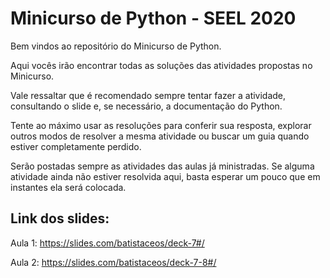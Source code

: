 # Minicurso de Python - SEEL 2020

Bem vindos ao repositório do Minicurso de Python.

Aqui vocês irão encontrar todas as soluções das atividades propostas no Minicurso.

Vale ressaltar que é recomendado sempre tentar fazer a atividade, consultando o slide e, se necessário, a documentação do Python. 

Tente ao máximo usar as resoluções para conferir sua resposta, explorar outros modos de resolver a mesma atividade ou buscar um guia quando estiver completamente perdido.

Serão postadas sempre as atividades das aulas já ministradas. Se alguma atividade ainda não estiver resolvida aqui, basta esperar um pouco que em instantes ela será colocada.




## Link dos slides:

Aula 1: https://slides.com/batistaceos/deck-7#/

Aula 2: https://slides.com/batistaceos/deck-7-8#/

